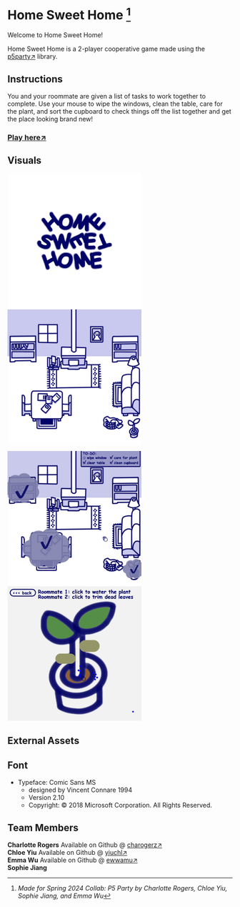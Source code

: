 # Home Sweet Home [^1]

Welcome to Home Sweet Home!

Home Sweet Home is a 2-player cooperative game made using the [p5party↗](https://p5party.org/) library.


## Instructions
You and your roommate are given a list of tasks to work together to complete. Use your mouse to wipe the windows, clean the table, care for the plant, and sort the cupboard to check things off the list together and get the place looking brand new!

### [Play here↗](https://charogerz.github.io/HomeSweetHome/src/index.html)

## Visuals

<img src="./src/assets/images/title.gif" alt="title screen gif" width="300" /> <img src="./src/assets/images/room.jpg" alt="room background image" width="300" />

<img src="./src/assets/images/roomScreenshot.png" alt="screenshot of the room with some items checked off" width="300" /> <img src="./src/assets/images/plantScreenshot.png" alt="plant game screenshot" width="300" />

## External Assets

## Font

- Typeface: Comic Sans MS
  - designed by Vincent Connare 1994
  - Version 2.10
  - Copyright: © 2018 Microsoft Corporation. All Rights Reserved.

## Team Members

**Charlotte Rogers** Available on Github @ [charogerz↗](https://github.com/charogerz)\
**Chloe Yiu** Available on Github @ [yiuchl↗](https://github.com/yiuchl)\
**Emma Wu** Available on Github @ [ewwamu↗](https://github.com/ewwamu)\
**Sophie Jiang**


[^1]: _Made for Spring 2024 Collab: P5 Party by Charlotte Rogers, Chloe Yiu, Sophie Jiang, and Emma Wu_
